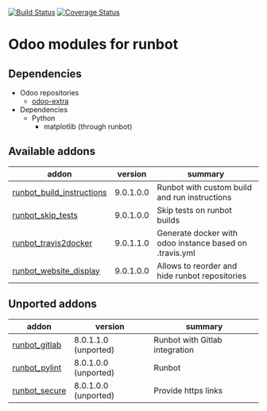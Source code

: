[![Build Status](https://travis-ci.org/OCA/runbot-addons.svg?branch=9.0)](https://travis-ci.org/OCA/runbot-addons)
[![Coverage Status](https://coveralls.io/repos/OCA/runbot-addons/badge.svg?branch=9.0&service=github)](https://coveralls.io/github/OCA/runbot-addons?branch=9.0)

Odoo modules for runbot
========================

Dependencies
------------
* Odoo repositories
     * [odoo-extra](https://github.com/odoo/odoo-extra)
* Dependencies
     * Python
         * matplotlib (through runbot)

[//]: # (addons)
Available addons
----------------
addon | version | summary
--- | --- | ---
[runbot_build_instructions](runbot_build_instructions/) | 9.0.1.0.0 | Runbot with custom build and run instructions
[runbot_skip_tests](runbot_skip_tests/) | 9.0.1.0.0 | Skip tests on runbot builds
[runbot_travis2docker](runbot_travis2docker/) | 9.0.1.1.0 | Generate docker with odoo instance based on .travis.yml
[runbot_website_display](runbot_website_display/) | 9.0.1.0.0 | Allows to reorder and hide runbot repositories

Unported addons
---------------
addon | version | summary
--- | --- | ---
[runbot_gitlab](runbot_gitlab/) | 8.0.1.1.0 (unported) | Runbot with Gitlab integration
[runbot_pylint](runbot_pylint/) | 8.0.1.0.0 (unported) | Runbot
[runbot_secure](runbot_secure/) | 8.0.1.0.0 (unported) | Provide https links

[//]: # (end addons)
